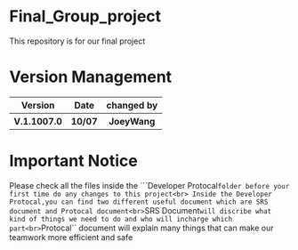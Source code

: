 # Final_Group_project
This repository is for our final project

# Version Management
<table>
<tr>
<th>Version</th>
<th>Date</th>
<th>changed by</th>
</tr>
<tr>
<th>V.1.1007.0</th>
<th>10/07</th>
<th>JoeyWang</th>
</tr>
</table>

# Important Notice
Please check all the files inside the ```Developer Protocal`` folder before your first time do any changes to this project<br>
Inside the Developer Protocal,you can find two different useful document which are SRS document and Protocal document<br>
``SRS Document`` will discribe what kind of things we need to do and who will incharge which part<br>
``Protocal`` document will explain many things that can make our teamwork more efficient and safe<br>